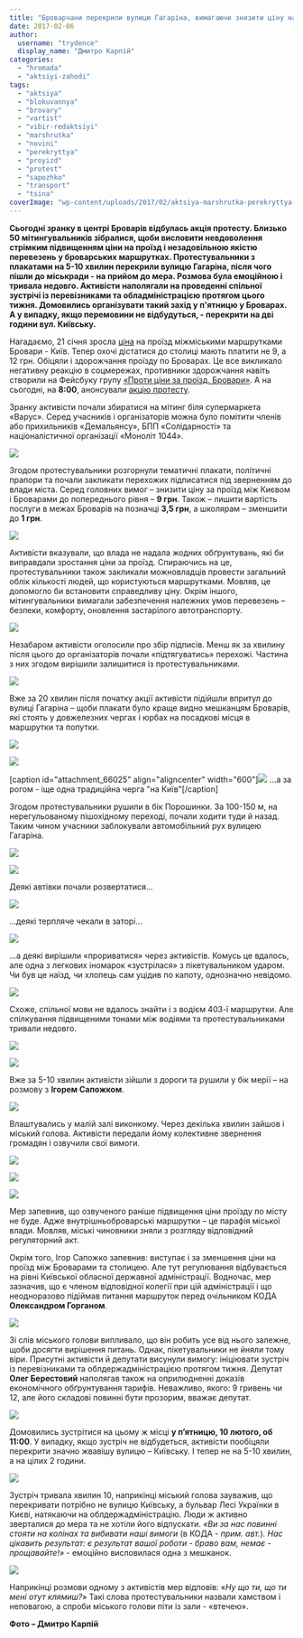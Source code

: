 ```yaml
---
title: "Броварчани перекрили вулицю Гагаріна, вимагаючи знизити ціну на проїзд – ФОТО"
date: 2017-02-06
author: 
  username: "trydence"
  display_name: "Дмитро Карпій"
categories: 
  - "hromada"
  - "aktsiyi-zahodi"
tags: 
  - "aktsiya"
  - "blokuvannya"
  - "brovary"
  - "vartist"
  - "vibir-redaktsiyi"
  - "marshrutka"
  - "novini"
  - "perekryttya"
  - "proyizd"
  - "protest"
  - "sapozhko"
  - "transport"
  - "tsina"
coverImage: "wp-content/uploads/2017/02/aktsiya-marshrutka-perekryttya-protest_00031.jpg"
---
```


**Сьогодні зранку в центрі Броварів відбулась акція протесту. Близько 50 мітингувальників зібралися, щоби висловити невдоволення стрімким підвищенням ціни на проїзд і незадовільною якістю перевезень у броварських маршрутках. Протестувальники з плакатами на 5-10 хвилин перекрили вулицю Гагаріна, після чого пішли до міськради - на прийом до мера. Розмова була емоційною і тривала недовго. Активісти наполягали на проведенні спільної зустрічі із перевізниками та обладміністрацією протягом цього тижня. Домовились організувати такий захід у п'ятницю у Броварах. А у випадку, якщо перемовини не відбудуться, - перекрити на дві години вул. Київську.**

Нагадаємо, 21 січня зросла [ціна](https://mpz.brovary.org/proyizd-kyyeva-12-grn-brovaram-pidgotuvatysya/) на проїзд міжміськими маршрутками Бровари - Київ. Тепер охочі дістатися до столиці мають платити не 9, а 12 грн. Обіцяли і здорожчання проїзду по Броварах. Це все викликало негативну реакцію в соцмережах, противники здорожчання навіть створили на Фейсбуку групу [«Проти ціни за проїзд. Бровари»](https://www.facebook.com/groups/1656583937969272). А на сьогодні, на **8:00**, анонсували [акцію протесту](https://mpz.brovary.org/brovarchany-vlashtovuyut-aktsiyu-protestu-proty-zrostannya-tsin-za-proyizd/).

Зранку активісти почали збиратися на мітинг біля супермаркета «Варус». Серед учасників і організаторів можна було помітити членів або прихильників «Демальянсу», БПП «Солідарності» та націоналістичної організації «Моноліт 1044».

[![](https://mpz.brovary.org/wp-content/uploads/2017/02/aktsiya-marshrutka-perekryttya-protest_00006.jpg)](https://mpz.brovary.org/wp-content/uploads/2017/02/aktsiya-marshrutka-perekryttya-protest_00006.jpg)

Згодом протестувальники розгорнули тематичні плакати, політичні прапори та почали закликати перехожих підписатися під зверненням до влади міста. Серед головних вимог – знизити ціну за проїзд між Києвом і Броварами до попереднього рівня – **9 грн**. Також – лишити вартість послуги в межах Броварів на позначці **3,5 грн**, а школярам – зменшити до **1 грн**.

[![](https://mpz.brovary.org/wp-content/uploads/2017/02/aktsiya-marshrutka-perekryttya-protest_00007.jpg)](https://mpz.brovary.org/wp-content/uploads/2017/02/aktsiya-marshrutka-perekryttya-protest_00007.jpg)

Активісти вказували, що влада не надала жодних обґрунтувань, які би виправдали зростання ціни за проїзд. Спираючись на це, протестувальники також закликали можновладців провести загальний облік кількості людей, що користуються маршрутками. Мовляв, це допомогло би встановити справедливу ціну. Окрім іншого, мітингувальники вимагали забезпечення належних умов перевезень – безпеки, комфорту, оновлення застарілого автотранспорту.

[![](https://mpz.brovary.org/wp-content/uploads/2017/02/aktsiya-marshrutka-perekryttya-protest_00009.jpg)](https://mpz.brovary.org/wp-content/uploads/2017/02/aktsiya-marshrutka-perekryttya-protest_00009.jpg)

Незабаром активісти оголосили про збір підписів. Менш як за хвилину після цього до організаторів почали «підтягуватись» перехожі. Частина з них згодом вирішили залишитися із протестувальниками.

[![](https://mpz.brovary.org/wp-content/uploads/2017/02/aktsiya-marshrutka-perekryttya-protest_00018.jpg)](https://mpz.brovary.org/wp-content/uploads/2017/02/aktsiya-marshrutka-perekryttya-protest_00018.jpg)

Вже за 20 хвилин після початку акції активісти підійшли впритул до вулиці Гагаріна – щоби плакати було краще видно мешканцям Броварів, які стоять у довжелезних чергах і юрбах на посадкові місця в маршрутки та попутки.

[![](https://mpz.brovary.org/wp-content/uploads/2017/02/aktsiya-marshrutka-perekryttya-protest_00022.jpg)](https://mpz.brovary.org/wp-content/uploads/2017/02/aktsiya-marshrutka-perekryttya-protest_00022.jpg)

[![](https://mpz.brovary.org/wp-content/uploads/2017/02/aktsiya-marshrutka-perekryttya-protest_00004.jpg)](https://mpz.brovary.org/wp-content/uploads/2017/02/aktsiya-marshrutka-perekryttya-protest_00004.jpg)

\[caption id="attachment\_66025" align="aligncenter" width="600"\][![](https://mpz.brovary.org/wp-content/uploads/2017/02/aktsiya-marshrutka-perekryttya-protest_00002.jpg)](https://mpz.brovary.org/wp-content/uploads/2017/02/aktsiya-marshrutka-perekryttya-protest_00002.jpg) ...а за рогом - іще одна традиційна черга "на Київ"\[/caption\]

Згодом протестувальники рушили в бік Порошинки. За 100-150 м, на нерегульованому пішохідному переході, почали ходити туди й назад. Таким чином учасники заблокували автомобільний рух вулицею Гагаріна.

[![](https://mpz.brovary.org/wp-content/uploads/2017/02/aktsiya-marshrutka-perekryttya-protest_00029.jpg)](https://mpz.brovary.org/wp-content/uploads/2017/02/aktsiya-marshrutka-perekryttya-protest_00029.jpg)

[![](https://mpz.brovary.org/wp-content/uploads/2017/02/aktsiya-marshrutka-perekryttya-protest_00032.jpg)](https://mpz.brovary.org/wp-content/uploads/2017/02/aktsiya-marshrutka-perekryttya-protest_00032.jpg)

Деякі автівки почали розвертатися...

[![](https://mpz.brovary.org/wp-content/uploads/2017/02/aktsiya-marshrutka-perekryttya-protest_00046.jpg)](https://mpz.brovary.org/wp-content/uploads/2017/02/aktsiya-marshrutka-perekryttya-protest_00046.jpg)

...деякі терпляче чекали в заторі...

[![](https://mpz.brovary.org/wp-content/uploads/2017/02/aktsiya-marshrutka-perekryttya-protest_00045.jpg)](https://mpz.brovary.org/wp-content/uploads/2017/02/aktsiya-marshrutka-perekryttya-protest_00045.jpg)

...а деякі вирішили «прориватися» через активістів. Комусь це вдалось, але одна з легкових іномарок «зустрілася» з пікетувальником ударом. Чи був це наїзд, чи хлопець сам уцідив по капоту, однозначно невідомо.

[![](https://mpz.brovary.org/wp-content/uploads/2017/02/aktsiya-marshrutka-perekryttya-protest_00034.jpg)](https://mpz.brovary.org/wp-content/uploads/2017/02/aktsiya-marshrutka-perekryttya-protest_00034.jpg)

Схоже, спільної мови не вдалось знайти і з водієм 403-ї маршрутки. Але спілкування підвищеними тонами між водіями та протестувальниками тривали недовго.

[![](https://mpz.brovary.org/wp-content/uploads/2017/02/aktsiya-marshrutka-perekryttya-protest_00041.jpg)](https://mpz.brovary.org/wp-content/uploads/2017/02/aktsiya-marshrutka-perekryttya-protest_00041.jpg)

[![](https://mpz.brovary.org/wp-content/uploads/2017/02/aktsiya-marshrutka-perekryttya-protest_00043.jpg)](https://mpz.brovary.org/wp-content/uploads/2017/02/aktsiya-marshrutka-perekryttya-protest_00043.jpg)

Вже за 5-10 хвилин активісти зійшли з дороги та рушили у бік мерії – на розмову з **Ігорем Сапожком**.

[![](https://mpz.brovary.org/wp-content/uploads/2017/02/aktsiya-marshrutka-perekryttya-protest_00050.jpg)](https://mpz.brovary.org/wp-content/uploads/2017/02/aktsiya-marshrutka-perekryttya-protest_00050.jpg)

Влаштувались у малій залі виконкому. Через декілька хвилин зайшов і міський голова. Активісти передали йому колективне звернення громадян і озвучили свої вимоги.

[![](https://mpz.brovary.org/wp-content/uploads/2017/02/aktsiya-marshrutka-perekryttya-protest_00059.jpg)](https://mpz.brovary.org/wp-content/uploads/2017/02/aktsiya-marshrutka-perekryttya-protest_00059.jpg)

[![](https://mpz.brovary.org/wp-content/uploads/2017/02/aktsiya-marshrutka-perekryttya-protest_00060.jpg)](https://mpz.brovary.org/wp-content/uploads/2017/02/aktsiya-marshrutka-perekryttya-protest_00060.jpg)

[![](https://mpz.brovary.org/wp-content/uploads/2017/02/aktsiya-marshrutka-perekryttya-protest_00062.jpg)](https://mpz.brovary.org/wp-content/uploads/2017/02/aktsiya-marshrutka-perekryttya-protest_00062.jpg)

Мер запевнив, що озвученого раніше підвищення ціни проїзду по місту не буде. Адже внутрішньоброварські маршрутки – це парафія міської влади. Мовляв, міські чиновники зняли з розгляду відповідний регуляторний акт.

Окрім того, Ігор Сапожко запевнив: виступає і за зменшення ціни на проїзд між Броварами та столицею. Але тут регулювання відбувається на рівні Київської обласної державної адміністрації. Водночас, мер зазначив, що є членом відповідної колегії при цій адміністрації і що неодноразово підіймав питання маршруток перед очільником КОДА **Олександром Горганом**.

[![](https://mpz.brovary.org/wp-content/uploads/2017/02/aktsiya-marshrutka-perekryttya-protest_00064.jpg)](https://mpz.brovary.org/wp-content/uploads/2017/02/aktsiya-marshrutka-perekryttya-protest_00064.jpg)

Зі слів міського голови випливало, що він робить усе від нього залежне, щоби досягти вирішення питань. Однак, пікетувальники не йняли тому віри. Присутні активісти й депутати висунули вимогу: ініціювати зустріч із перевізниками та облдержадміністрацією протягом тижня. Депутат **Олег Берестовий** наполягав також на оприлюдненні доказів економічного обґрунтування тарифів. Неважливо, якого: 9 гривень чи 12, але його складові повинні бути прозорим, вважає депутат.

[![](https://mpz.brovary.org/wp-content/uploads/2017/02/aktsiya-marshrutka-perekryttya-protest_00067.jpg)](https://mpz.brovary.org/wp-content/uploads/2017/02/aktsiya-marshrutka-perekryttya-protest_00067.jpg)

Домовились зустрітися на цьому ж місці **у п’ятницю, 10 лютого, об 11:00**. У випадку, якщо зустріч не відбудеться, активісти пообіцяли перекрити значно жвавішу вулицю – Київську. І тепер не на 5-10 хвилин, а на цілих 2 години.

[![](https://mpz.brovary.org/wp-content/uploads/2017/02/aktsiya-marshrutka-perekryttya-protest_00068.jpg)](https://mpz.brovary.org/wp-content/uploads/2017/02/aktsiya-marshrutka-perekryttya-protest_00068.jpg)

Зустріч тривала хвилин 10, наприкінці міський голова зауважив, що перекривати потрібно не вулицю Київську, а бульвар Лесі Українки в Києві, натякаючи на облдержадміністрацію. Люди ж активно зверталися до мера та не хотіли його відпускати. _«Ви за нас повинні стояти на колінах та вибивати наші вимоги_ (в КОДА - _прим. авт._)_. Нас цікавить результат: є результат вашої роботи - браво вам, немає - прощавайте!»_ - емоційно висловилася одна з мешканок.

[![](https://mpz.brovary.org/wp-content/uploads/2017/02/aktsiya-marshrutka-perekryttya-protest_00066.jpg)](https://mpz.brovary.org/wp-content/uploads/2017/02/aktsiya-marshrutka-perekryttya-protest_00066.jpg)

Наприкінці розмови одному з активістів мер відповів: «_Ну що ти, що ти мені отут клямиш?_» Такі слова протестувальники назвали хамством і неповагою, а спроби міського голови піти із зали - «втечею».

**Фото – Дмитро Карпій**
